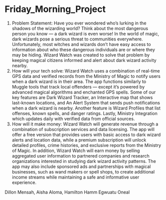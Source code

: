 # Friday_Morning_Project
1. Problem Statement: Have you ever wondered who’s lurking in the shadows of the wizarding world? Think about the most dangerous person you know — a dark wizard is even worse! In the world of magic, dark wizards pose a serious threat to communities everywhere. Unfortunately, most witches and wizards don’t have easy access to information about who these dangerous individuals are or where they may be hiding. Wizard Watch was created to solve that problem by keeping magical citizens informed and alert about dark wizard activity nearby.
2. How will your tech solve: Wizard Watch uses a combination of real-time GPS data and verified records from the Ministry of Magic to notify users when a dark wizard is in their area. The app functions similarly to Muggle tools that track local offenders — except it’s powered by advanced magical algorithms and enchanted GPS spells. Some of our key features are Dark Wizard Tracker, an Interactive map that shows last-known locations, and An Alert System that sends push notifications when a dark wizard is nearby. Another feature is Wizard Profiles that list offenses, known spells, and danger ratings. Lastly, Ministry Integration which updates daily with verified data from official sources.
3. How will it make money: Wizard Watch will generate revenue through a combination of subscription services and data licensing. The app will offer a free version that provides users with basic access to dark wizard alerts and location data, while a premium subscription will unlock detailed profiles, crime histories, and exclusive reports from the Ministry of Magic. In addition, Wizard Watch will earn money by selling aggregated user information to partnered companies and research organizations interested in studying dark wizard activity patterns. The app may also include sponsored ads and partnerships with magical businesses, such as wand makers or spell shops, to create additional income streams while maintaining a safe and informative user experience.

Dillon Mensah,
Aisha Aloma,
Hamilton Hamm
Egwuatu Oneal
